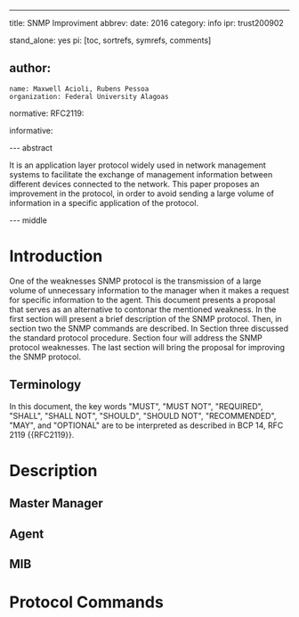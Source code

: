 ---
title: SNMP Improviment
abbrev: 
date: 2016
category: info
ipr: trust200902

stand_alone: yes
pi: [toc, sortrefs, symrefs, comments]

author:
 -
    name: Maxwell Acioli, Rubens Pessoa
    organization: Federal University Alagoas

normative:
  RFC2119:

informative:

--- abstract

It is an application layer protocol widely used in network management systems to facilitate the exchange of management information between different devices connected to the network. This paper proposes an improvement in the protocol, in order to avoid sending a large volume of information in a specific application of the protocol.

--- middle

# Introduction

One of the weaknesses SNMP protocol is the transmission of a large volume of unnecessary information to the manager when it makes a request for specific information to the agent. This document presents a proposal that serves as an alternative to contonar the mentioned weakness.
In the first section will present a brief description of the SNMP protocol. Then, in section two the SNMP commands are described. In Section three discussed the standard protocol procedure. Section four will address the SNMP protocol weaknesses. The last section will bring the proposal for improving the SNMP protocol.

## Terminology

In this document, the key words "MUST", "MUST NOT", "REQUIRED",
"SHALL", "SHALL NOT", "SHOULD", "SHOULD NOT", "RECOMMENDED", "MAY",
and "OPTIONAL" are to be interpreted as described in BCP 14, RFC 2119
{{RFC2119}}.

# Description

## Master Manager

## Agent

## MIB

# Protocol Commands

